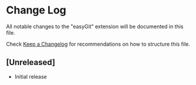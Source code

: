 # Change Log

All notable changes to the "easyGit" extension will be documented in this file.

Check [Keep a Changelog](http://keepachangelog.com/) for recommendations on how to structure this file.

## [Unreleased]

- Initial release